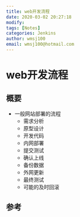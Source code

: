 ```yaml
---
title: web开发流程
date: 2020-03-02 20:27:18
modify: 
tags: [Notes]
categories: Jenkins
author: wmsj100
email: wmsj100@hotmail.com
---
```


# web开发流程

## 概要

- 一般网站部署的流程
	- 需求分析
	- 原型设计
	- 开发代码
	- 内网部署
	- 提交测试
	- 确认上线
	- 备份数据
	- 外网更新
	- 最终测试
	- 可能的及时回滚

## 参考

